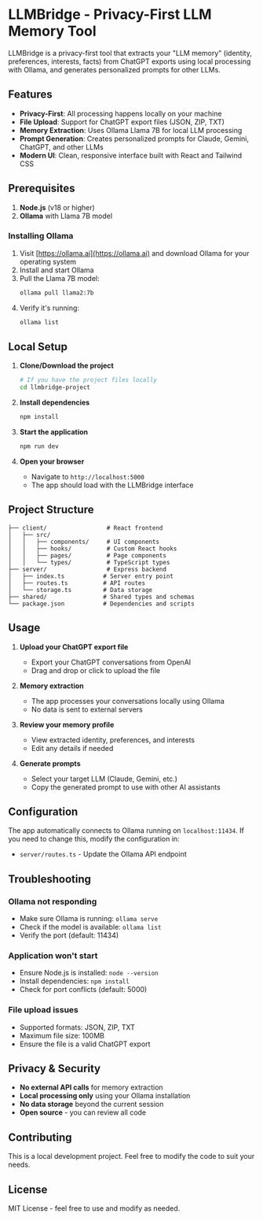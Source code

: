 # LLMBridge - Privacy-First LLM Memory Tool

LLMBridge is a privacy-first tool that extracts your "LLM memory" (identity, preferences, interests, facts) from ChatGPT exports using local processing with Ollama, and generates personalized prompts for other LLMs.

## Features

- **Privacy-First**: All processing happens locally on your machine
- **File Upload**: Support for ChatGPT export files (JSON, ZIP, TXT)
- **Memory Extraction**: Uses Ollama Llama 7B for local LLM processing
- **Prompt Generation**: Creates personalized prompts for Claude, Gemini, ChatGPT, and other LLMs
- **Modern UI**: Clean, responsive interface built with React and Tailwind CSS

## Prerequisites

1. **Node.js** (v18 or higher)
2. **Ollama** with Llama 7B model

### Installing Ollama

1. Visit [https://ollama.ai](https://ollama.ai) and download Ollama for your operating system
2. Install and start Ollama
3. Pull the Llama 7B model:
   ```bash
   ollama pull llama2:7b
   ```
4. Verify it's running:
   ```bash
   ollama list
   ```

## Local Setup

1. **Clone/Download the project**
   ```bash
   # If you have the project files locally
   cd llmbridge-project
   ```

2. **Install dependencies**
   ```bash
   npm install
   ```

3. **Start the application**
   ```bash
   npm run dev
   ```

4. **Open your browser**
   - Navigate to `http://localhost:5000`
   - The app should load with the LLMBridge interface

## Project Structure

```
├── client/                 # React frontend
│   ├── src/
│   │   ├── components/     # UI components
│   │   ├── hooks/          # Custom React hooks
│   │   ├── pages/          # Page components
│   │   └── types/          # TypeScript types
├── server/                 # Express backend
│   ├── index.ts           # Server entry point
│   ├── routes.ts          # API routes
│   └── storage.ts         # Data storage
├── shared/                # Shared types and schemas
└── package.json           # Dependencies and scripts
```

## Usage

1. **Upload your ChatGPT export file**
   - Export your ChatGPT conversations from OpenAI
   - Drag and drop or click to upload the file

2. **Memory extraction**
   - The app processes your conversations locally using Ollama
   - No data is sent to external servers

3. **Review your memory profile**
   - View extracted identity, preferences, and interests
   - Edit any details if needed

4. **Generate prompts**
   - Select your target LLM (Claude, Gemini, etc.)
   - Copy the generated prompt to use with other AI assistants

## Configuration

The app automatically connects to Ollama running on `localhost:11434`. If you need to change this, modify the configuration in:
- `server/routes.ts` - Update the Ollama API endpoint

## Troubleshooting

### Ollama not responding
- Make sure Ollama is running: `ollama serve`
- Check if the model is available: `ollama list`
- Verify the port (default: 11434)

### Application won't start
- Ensure Node.js is installed: `node --version`
- Install dependencies: `npm install`
- Check for port conflicts (default: 5000)

### File upload issues
- Supported formats: JSON, ZIP, TXT
- Maximum file size: 100MB
- Ensure the file is a valid ChatGPT export

## Privacy & Security

- **No external API calls** for memory extraction
- **Local processing only** using your Ollama installation
- **No data storage** beyond the current session
- **Open source** - you can review all code

## Contributing

This is a local development project. Feel free to modify the code to suit your needs.

## License

MIT License - feel free to use and modify as needed.